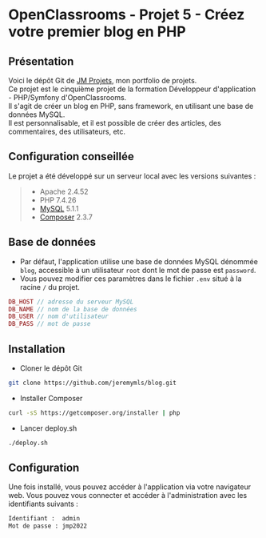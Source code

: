 # OpenClassrooms - Projet 5 - Créez votre premier blog en PHP

## Présentation

Voici le dépôt Git de [JM Projets](http://jm-projets.fr), mon portfolio de projets.  
Ce projet est le cinquième projet de la formation Développeur d'application - PHP/Symfony d'OpenClassrooms.  
Il s'agit de créer un blog en PHP, sans framework, en utilisant une base de données MySQL.  
Il est personnalisable, et il est possible de créer des articles, des commentaires, des utilisateurs, etc.

## Configuration conseillée

Le projet a été développé sur un serveur local avec les versions suivantes :
>- Apache 2.4.52
>- PHP 7.4.26
>- [MySQL](https://openclassrooms.com/fr/courses/918836-concevez-votre-site-web-avec-php-et-mysql/913893-mettez-en-place-une-base-de-donnees-avec-phpmyadmin) 5.1.1
>- [Composer](https://getcomposer.org/) 2.3.7

<!-- Le projet a été déployé sur un VPS avec les versions suivantes :
>- Apache 2.4.52
>- PHP 7.4.26
>- [MySQL](https://openclassrooms.com/fr/courses/918836-concevez-votre-site-web-avec-php-et-mysql/913893-mettez-en-place-une-base-de-donnees-avec-phpmyadmin) 5.1.1
>- [Composer](https://getcomposer.org/) 2.3.7 -->

## Base de données

- Par défaut, l'application utilise une base de données MySQL dénommée `blog`, accessible à un utilisateur `root` dont le mot de passe est `password`. 
- Vous pouvez modifier ces paramètres dans le fichier `.env` situé à la racine `/` du projet.
``` php
DB_HOST // adresse du serveur MySQL
DB_NAME // nom de la base de données
DB_USER // nom d'utilisateur
DB_PASS // mot de passe
```

## Installation

- Cloner le dépôt Git
``` bash
git clone https://github.com/jeremymls/blog.git
```

- Installer Composer
``` bash
curl -sS https://getcomposer.org/installer | php
```

- Lancer deploy.sh
``` bash
./deploy.sh
```

## Configuration

Une fois installé, vous pouvez accéder à l'application via votre navigateur web.
Vous pouvez vous connecter et accéder à l'administration avec les identifiants suivants :
``` bash
Identifiant :  admin
Mot de passe : jmp2022
```